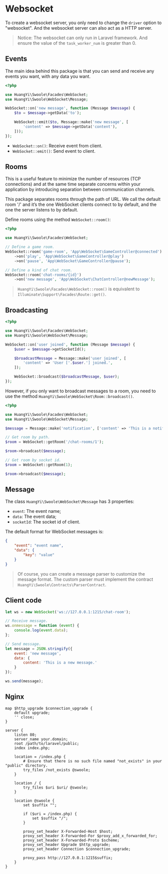 # Websocket

To create a websocket server, you only need to change the `driver` option to "websocket". And the websocket server can also act as a HTTP server.

> Notice: The websocket can only run in Laravel framework. And ensure the value of the `task_worker_num` is greater than 0.

## Events

The main idea behind this package is that you can send and receive any events you want, with any data you want.

```php
<?php

use HuangYi\Swoole\Facades\WebSocket;
use HuangYi\Swoole\WebSocket\Message;

WebSocket::on('new message', function (Message $message) {
    $to = $message->getData('to');

    WebSocket::emit($to, Message::make('new message', [
        'content' => $message->getData('content'),
    ]));
});

```

- `WebSocket::on()`: Receive event from client.
- `WebSocket::emit()`: Send event to client.

## Rooms

This is a useful feature to minimize the number of resources (TCP connections) and at the same time separate concerns within your application by introducing separation between communication channels.

This package separates rooms through the path of URL. We call the default room '/' and it’s the one WebSocket clients connect to by default, and the one the server listens to by default.

Define rooms using the method `WebSocket::room()`:

```php
<?php

use HuangYi\Swoole\Facades\WebSocket;

// Define a game room.
WebSocket::room('game-room', 'App\WebSocket\GameController@connected')
    ->on('play', 'App\WebSocket\GameController@play')
    ->on('pause', 'App\WebSocket\GameController@pause');

// Define a kind of chat room.
WebSocket::room('chat-rooms/{id}')
    ->on('new message', 'App\WebSocket\ChatController@newMessage');

```

> `HuangYi\Swoole\Facades\WebSocket::room()` is equivalent to `Illuminate\Support\Facades\Route::get()`.

## Broadcasting

```php
<?php

use HuangYi\Swoole\Facades\WebSocket;
use HuangYi\Swoole\WebSocket\Message;

WebSocket::on('user joined', function (Message $message) {
    $user = $message->getSocketId();

    $broadcastMessage = Message::make('user joined', [
        'content' => 'User ['.$user.'] joined.',
    ]);

    WebSocket::broadcast($broadcastMessage, $user);
});

```

However, if you only want to broadcast messages to a room, you need to use the method `HuangYi\Swoole\WebSocket\Room::broadcast()`.

```php
<?php

use HuangYi\Swoole\Facades\WebSocket;
use HuangYi\Swoole\WebSocket\Message;

$message = Message::make('notification', ['content' => 'This is a notification']);

// Get room by path.
$room = WebSocket::getRoom('/chat-rooms/1');

$room->broadcast($message);

// Get room by socket id.
$room = WebSocket::getRoom(1);

$room->broadcast($message);

```

## Message

The class `HuangYi\Swoole\WebSocket\Message` has 3 properties:

- `event`: The event name;
- `data`: The event data;
- `socketId`: The socket id of client.

The default format for WebSocket messages is:

```json
{
    "event": "event name",
    "data": {
        "key": "value"
    }
}
```

> Of course, you can create a message parser to customize the message format. The custom parser must implement the contract `HuangYi\Swoole\Contracts\ParserContract`.

## Client code

```javascript
let ws = new WebSocket('ws://127.0.0.1:1215/chat-room');

// Receive message.
ws.onmessage = function (event) {
    console.log(event.data);
};

// Send message.
let message = JSON.stringify({
    event: 'new message',
    data: {
        content: 'This is a new message.'
    }
});

ws.send(message);

```

## Nginx

```nginx
map $http_upgrade $connection_upgrade {
    default upgrade;
    '' close;
}

server {
    listen 80;
    server_name your.domain;
    root /path/to/laravel/public;
    index index.php;

    location = /index.php {
        # Ensure that there is no such file named "not_exists" in your "public" directory.
        try_files /not_exists @swoole;
    }

    location / {
        try_files $uri $uri/ @swoole;
    }

    location @swoole {
        set $suffix "";
        
        if ($uri = /index.php) {
            set $suffix "/";
        }

        proxy_set_header X-Forwarded-Host $host;
        proxy_set_header X-Forwarded-For $proxy_add_x_forwarded_for;
        proxy_set_header X-Forwarded-Proto $scheme;
        proxy_set_header Upgrade $http_upgrade;
        proxy_set_header Connection $connection_upgrade;

        proxy_pass http://127.0.0.1:1215$suffix;
    }
}
```
